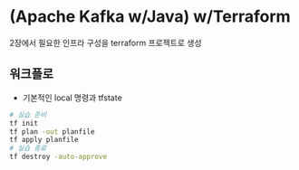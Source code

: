 # (Apache Kafka w/Java) w/Terraform

2장에서 필요한 인프라 구성을 terraform 프로젝트로 생성

## 워크플로
- 기본적인 local 명령과 tfstate
```sh
# 실습 준비
tf init
tf plan -out planfile
tf apply planfile
# 실습 종료
tf destroy -auto-approve
```